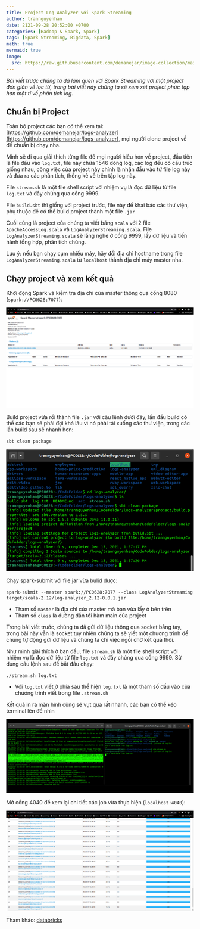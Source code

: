 ```yaml
---
title: Project Log Analyzer với Spark Streaming
author: trannguyenhan 
date: 2121-09-28 20:52:00 +0700
categories: [Hadoop & Spark, Spark]
tags: [Spark Streaming, Bigdata, Spark]
math: true
mermaid: true
image:
  src: https://raw.githubusercontent.com/demanejar/image-collection/main/SparkStreaming/streaming-arch.png
---
```

*Bài viết trước chúng ta đã làm quen với Spark Streaming với một project đơn giản về lọc từ, trong bài viết này chúng ta sẽ xem xét project phức tạp hơn một tí về phân tích log.*

## Chuẩn bị Project

Toàn bộ project các bạn có thể xem tại: [https://github.com/demanejar/logs-analyzer](https://github.com/demanejar/logs-analyzer), mọi người clone project về để chuẩn bị chạy nha.

Mình sẽ đi qua giải thích từng file để mọi người hiểu hơn về project, đầu tiên là file đầu vào `log.txt`, file này chứa 1546 dòng log, các log đều có cấu trúc giống nhau, công việc của project này chính là nhận đầu vào từ file log này và đưa ra các phân tích, thống kê về trên tập log này.

File `stream.sh` là một file shell script với nhiệm vụ là đọc dữ liệu từ file `log.txt` và đẩy chúng qua cổng 9999.

File `build.sbt` thì giống với project trước, file này để khai báo các thư viện, phụ thuộc để có thể build project thành một file `.jar`

Cuối cùng là project của chúng ta viết bằng `scala` với 2 file `ApacheAccessLog.scala` và `LogAnalyzerStreaming.scala`. File `LogAnalyzerStreaming.scala` sẽ lắng nghe ở cổng 9999, lấy dữ liệu và tiến hành tổng hợp, phân tích chúng.

Lưu ý: nếu bạn chạy cụm nhiều máy, hãy đổi địa chỉ hostname trong file `LogAnalyzerStreaming.scala` từ `localhost` thành địa chỉ máy master nha.

## Chạy project và xem kết quả

Khởi động Spark và kiểm tra địa chỉ của master thông qua cổng 8080 (`spark://PC0628:7077`):

![](https://raw.githubusercontent.com/demanejar/image-collection/main/LogAnalyzer/8080.png)

Build project vừa rồi thành file `.jar` với câu lệnh dưới đây, lần đầu build có thể các bạn sẽ phải đợi khá lâu vì nó phải tải xuống các thư viện, trong các lần build sau sẽ nhanh hơn:

```bash
sbt clean package
```

![](https://raw.githubusercontent.com/demanejar/image-collection/main/LogAnalyzer/sbt_clean_package.png)

Chạy spark-submit với file jar vừa bulid được:

```
spark-submit --master spark://PC0628:7077 --class LogAnalyzerStreaming target/scala-2.12/log-analyzer_2.12-0.0.1.jar
```

-   Tham số  `master`  là địa chỉ của master mà bạn vừa lấy ở bên trên
-   Tham số  `class`  là đường dẫn tới hàm main của project

Trong bài viết trước, chúng ta đã gửi dữ liệu thông qua socket bằng tay, trong bài này vẫn là socket tuy nhiên  chúng ta sẽ viết một chương trình để chúng tự động gửi dữ liệu và chúng ta chỉ việc ngồi chờ kết quả thôi.

Như mình giải thích ở ban đầu, file `stream.sh` là một file shell script với nhiệm vụ là đọc dữ liệu từ file `log.txt` và đẩy chúng qua cổng 9999. Sử dụng câu lệnh sau để bắt đầu chạy: 

```
./stream.sh log.txt
```

- Với `log.txt` viết ở phía sau thể hiện `log.txt` là một tham số đầu vào của chương trình viết trong file `.stream.sh`

Kết quả in ra màn hình cũng sẽ vụt qua rất nhanh, các bạn có thể kéo terminal lên để nhìn 

![](https://raw.githubusercontent.com/demanejar/image-collection/main/LogAnalyzer/start_project.png)

Mở cổng 4040 để xem lại chi tiết các job vừa thực hiện (`localhost:4040`):

![](https://raw.githubusercontent.com/demanejar/image-collection/main/LogAnalyzer/4040.png)

Tham khảo: [databricks](https://github.com/databricks/reference-apps/tree/master/logs_analyzer)
